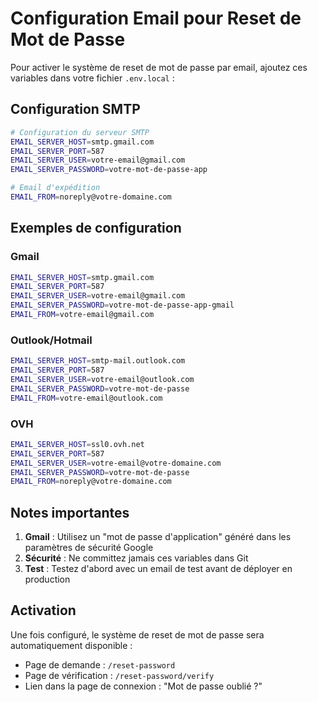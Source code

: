 # Configuration Email pour Reset de Mot de Passe

Pour activer le système de reset de mot de passe par email, ajoutez ces variables dans votre fichier `.env.local` :

## Configuration SMTP

```bash
# Configuration du serveur SMTP
EMAIL_SERVER_HOST=smtp.gmail.com
EMAIL_SERVER_PORT=587
EMAIL_SERVER_USER=votre-email@gmail.com
EMAIL_SERVER_PASSWORD=votre-mot-de-passe-app

# Email d'expédition
EMAIL_FROM=noreply@votre-domaine.com
```

## Exemples de configuration

### Gmail
```bash
EMAIL_SERVER_HOST=smtp.gmail.com
EMAIL_SERVER_PORT=587
EMAIL_SERVER_USER=votre-email@gmail.com
EMAIL_SERVER_PASSWORD=votre-mot-de-passe-app-gmail
EMAIL_FROM=votre-email@gmail.com
```

### Outlook/Hotmail
```bash
EMAIL_SERVER_HOST=smtp-mail.outlook.com
EMAIL_SERVER_PORT=587
EMAIL_SERVER_USER=votre-email@outlook.com
EMAIL_SERVER_PASSWORD=votre-mot-de-passe
EMAIL_FROM=votre-email@outlook.com
```

### OVH
```bash
EMAIL_SERVER_HOST=ssl0.ovh.net
EMAIL_SERVER_PORT=587
EMAIL_SERVER_USER=votre-email@votre-domaine.com
EMAIL_SERVER_PASSWORD=votre-mot-de-passe
EMAIL_FROM=noreply@votre-domaine.com
```

## Notes importantes

1. **Gmail** : Utilisez un "mot de passe d'application" généré dans les paramètres de sécurité Google
2. **Sécurité** : Ne committez jamais ces variables dans Git
3. **Test** : Testez d'abord avec un email de test avant de déployer en production

## Activation

Une fois configuré, le système de reset de mot de passe sera automatiquement disponible :
- Page de demande : `/reset-password`
- Page de vérification : `/reset-password/verify`
- Lien dans la page de connexion : "Mot de passe oublié ?"
